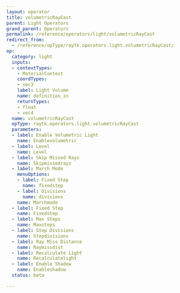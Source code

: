 ```yaml
---
layout: operator
title: volumetricRayCast
parent: Light Operators
grand_parent: Operators
permalink: /reference/operators/light/volumetricRayCast
redirect_from:
  - /reference/opType/raytk.operators.light.volumetricRayCast/
op:
  category: light
  inputs:
  - contextTypes:
    - MaterialContext
    coordTypes:
    - vec3
    label: Light Volume
    name: definition_in
    returnTypes:
    - float
    - vec4
  name: volumetricRayCast
  opType: raytk.operators.light.volumetricRayCast
  parameters:
  - label: Enable Volumetric Light
    name: Enablevolumetric
  - label: Level
    name: Level
  - label: Skip Missed Rays
    name: Skipmissedrays
  - label: March Mode
    menuOptions:
    - label: Fixed Step
      name: fixedstep
    - label: Divisions
      name: divisions
    name: Marchmode
  - label: Fixed Step
    name: Fixedstep
  - label: Max Steps
    name: Maxsteps
  - label: Step Divisions
    name: Stepdivisions
  - label: Ray Miss Distance
    name: Raymissdist
  - label: Recalculate Light
    name: Recalculatelight
  - label: Enable Shadow
    name: Enableshadow
  status: beta

---
```

